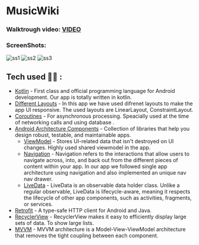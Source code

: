 # MusicWiki

### Walktrough video: [VIDEO](https://drive.google.com/file/d/1TVB2UVJCNfSBZgF1vLrbkdes4Df2AGJy/view?usp=share_link)
### ScreenShots: 
![ss1](https://user-images.githubusercontent.com/50614321/217734868-854980fc-0735-42ce-9bda-c0622b635394.jpg)
![ss2](https://user-images.githubusercontent.com/50614321/217734906-f49d6475-7388-42c8-9b34-ca812e8b6c42.jpg)
![ss3](https://user-images.githubusercontent.com/50614321/217734923-448ee386-efca-476e-a44e-7e072b6a48c0.jpg)

## Tech used 👨‍💻 :

- [Kotlin](https://kotlinlang.org/) - First class and official programming language for Android development. Our app is totally written in kotlin.
- [Different Layouts](https://developer.android.com/guide/topics/ui/declaring-layout) -  In this app we have used difrenet layouts to make the app UI responsive. The used layouts are LinearLayout, ConstraintLayout.
- [Coroutines](https://kotlinlang.org/docs/reference/coroutines-overview.html) - For asynchronous processing. Speacially used at the time of networking calls and using database .
- [Android Architecture Components](https://developer.android.com/topic/libraries/architecture) - Collection of libraries that help you design robust, testable, and maintainable apps.
  - [ViewModel](https://developer.android.com/topic/libraries/architecture/viewmodel) - Stores UI-related data that isn't destroyed on UI changes. Highly used shared viewmodel in the app.
  - [Navigation](https://developer.android.com/guide/navigation#:~:text=Navigation%20refers%20to%20the%20interactions,bars%20and%20the%20navigation%20drawer.) - Navigation refers to the interactions that allow users to navigate across, into, and back out from the different pieces of content within your app. In our app we followed single app architecture using navigation and also implemented an unique nav nav drawer.
  - [LiveData](https://developer.android.com/topic/libraries/architecture/livedata) - LiveData is an observable data holder class. Unlike a regular observable, LiveData is lifecycle-aware, meaning it respects the lifecycle of other app components, such as activities, fragments, or services. 
- [Retrofit](https://github.com/square/retrofit) - A type-safe HTTP client for Android and Java.
- [RecyclerView](https://developer.android.com/guide/topics/ui/layout/recyclerview?authuser=2) - RecyclerView makes it easy to efficiently display large sets of data. To show large lists.
- [MVVM](https://developer.android.com/jetpack/guide) - MVVM architecture is a Model-View-ViewModel architecture that removes the tight coupling between each component. 
